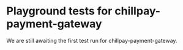 # Playground tests for chillpay-payment-gateway
We are still awaiting the first test run for chillpay-payment-gateway.
